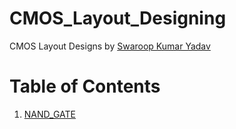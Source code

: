 # CMOS_Layout_Designing
CMOS Layout Designs by [Swaroop Kumar Yadav](https://www.linkedin.com/in/swaroop2sky)

**Table of Contents**
=================
1. [NAND_GATE](CMOS_Layout_Designing/NAND_GATE)
